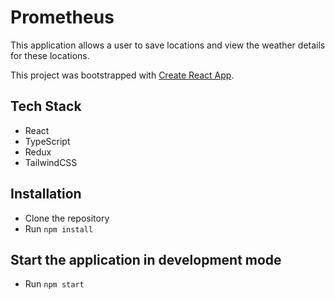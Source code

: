 # Prometheus

This application allows a user to save locations and view the weather details for these locations.

This project was bootstrapped with [Create React App](https://github.com/facebook/create-react-app).

## Tech Stack

- React
- TypeScript
- Redux
- TailwindCSS

## Installation

- Clone the repository
- Run `npm install`

## Start the application in development mode

- Run `npm start`
